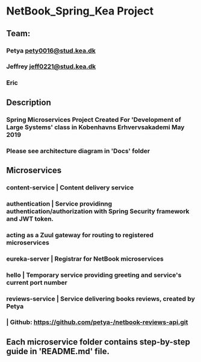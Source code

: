 # NetBook_Spring_Kea Project

## Team:
### Petya   pety0016@stud.kea.dk
### Jeffrey jeff0221@stud.kea.dk
### Eric    
## Description
### Spring Microservices Project Created For 'Development of Large Systems' class in Kobenhavns Erhvervsakademi May 2019
### Please see architecture diagram in 'Docs' folder

## Microservices

### content-service | Content delivery service
### authentication  | Service providinng authentication/authorization with Spring Security framework and JWT token.
###                   acting as a Zuul gateway for routing to registered microservices
### eureka-server   | Registrar for NetBook microservices
### hello           | Temporary service providing greeting and service's current port number
###
### reviews-service | Service delivering books reviews, created by Petya
###                 | Github: https://github.com/petya-/netbook-reviews-api.git


## Each microservice folder contains step-by-step guide in 'README.md' file.

##
